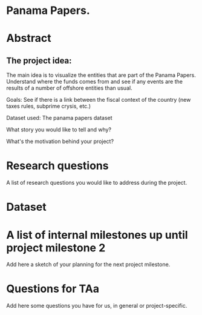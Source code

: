 # Panama Papers.

# Abstract
## The project idea:
The main idea is to visualize the entities that are part of the Panama Papers. Understand where the funds comes from and see if any events are the results of a number of offshore entities than usual.

Goals:
See if there is a link between the fiscal context of the country (new taxes rules, subprime crysis, etc.)

Dataset used:
The panama papers dataset

What story you would like to tell and why? 

What's the motivation behind your project?


# Research questions
A list of research questions you would like to address during the project.

# Dataset


# A list of internal milestones up until project milestone 2
Add here a sketch of your planning for the next project milestone.

# Questions for TAa
Add here some questions you have for us, in general or project-specific.
